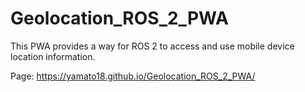# Geolocation_ROS_2_PWA

This PWA provides a way for ROS 2 to access and use mobile device location information.

Page: https://yamato18.github.io/Geolocation_ROS_2_PWA/

